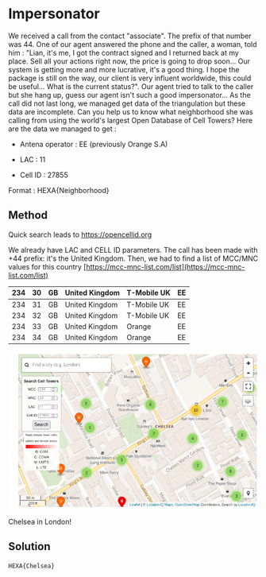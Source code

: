 # Impersonator

We received a call from the contact "associate". The prefix of that number was 44. One of our agent answered the phone and the caller, a woman, told him : "Lian, it's me, I got the contract signed and I returned back at my place. Sell all your actions right now, the price is going to drop soon... Our system is getting more and more lucrative, it's a good thing. I hope the package is still on the way, our client is very influent worldwide, this could be useful... What is the current status?". Our agent tried to talk to the caller but  she hang up, guess our agent isn't such a good impersonator... As the call did not last long, we managed get data of the triangulation but these data are incomplete. Can you help us to know what neighborhood she was calling from using the world's largest Open Database of Cell Towers? Here are the data we managed to get :

- Antena operator : EE (previously Orange S.A)

- LAC : 11

- Cell ID : 27855

Format : HEXA{Neighborhood}

## Method

Quick search leads to https://opencellid.org

We already have LAC and CELL ID parameters. The call has been made with +44 prefix: it's the United Kingdom. Then, we had to find a list of MCC/MNC values for this country [https://mcc-mnc-list.com/list](https://mcc-mnc-list.com/list)

| 234 | 30  | GB  | United Kingdom | T-Mobile UK | EE  |
| --- | --- | --- | -------------- | ----------- | --- |
| 234 | 31  | GB  | United Kingdom | T-Mobile UK | EE  |
| 234 | 32  | GB  | United Kingdom | T-Mobile UK | EE  |
| 234 | 33  | GB  | United Kingdom | Orange      | EE  |
| 234 | 34  | GB  | United Kingdom | Orange      | EE  |

![](./images/2023-01-29-11-59-26-image.png)

Chelsea in London!

## Solution

```
HEXA{Chelsea}
```


